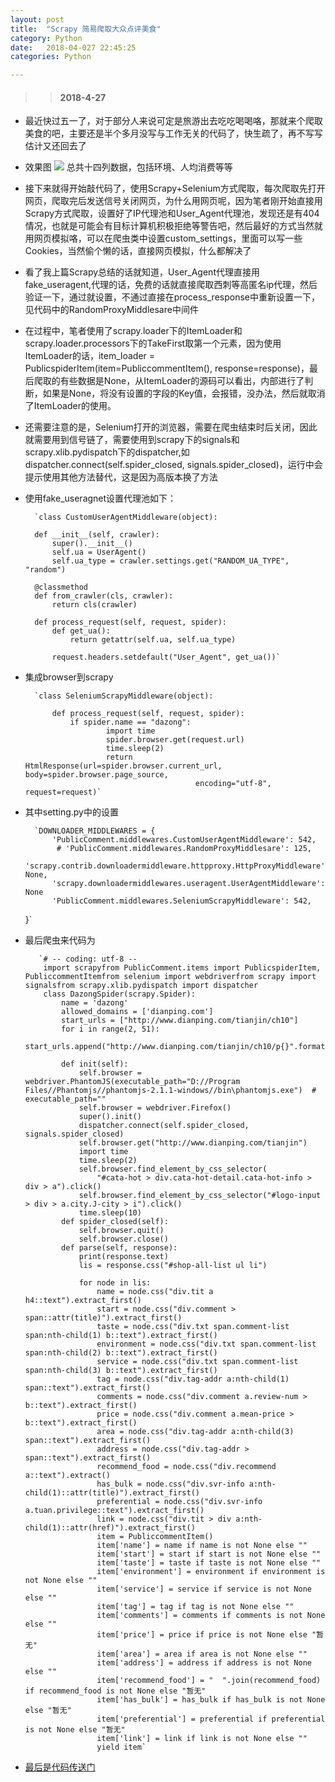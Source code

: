 ```yaml
---
layout: post
title:  "Scrapy 简易爬取大众点评美食"
category: Python
date:   2018-04-027 22:45:25
categories: Python

---
```

>> #### 2018-4-27

- 最近快过五一了，对于部分人来说可定是旅游出去吃吃喝喝咯，那就来个爬取美食的吧，主要还是半个多月没写与工作无关的代码了，快生疏了，再不写写估计又还回去了
* 效果图
  	![](https://i.imgur.com/na7CKxI.png)
  	总共十四列数据，包括环境、人均消费等等

-  接下来就得开始敲代码了，使用Scrapy+Selenium方式爬取，每次爬取先打开网页，爬取完后发送信号关闭网页，为什么用网页呢，因为笔者刚开始直接用Scrapy方式爬取，设置好了IP代理池和User_Agent代理池，发现还是有404情况，也就是可能会有目标计算机积极拒绝等警告吧，然后最好的方式当然就用网页模拟咯，可以在爬虫类中设置custom_settings，里面可以写一些Cookies，当然偷个懒的话，直接网页模拟，什么都解决了
- 看了我上篇Scrapy总结的话就知道，User_Agent代理直接用fake_useragent,代理的话，免费的话就直接爬取西刺等高匿名ip代理，然后验证一下，通过就设置，不通过直接在process_response中重新设置一下，见代码中的RandomProxyMiddlesare中间件
- 在过程中，笔者使用了scrapy.loader下的ItemLoader和scrapy.loader.processors下的TakeFirst取第一个元素，因为使用ItemLoader的话，item_loader = PublicspiderItem(item=PubliccommentItem(), response=response)，最后爬取的有些数据是None，从ItemLoader的源码可以看出，内部进行了判断，如果是None，将没有设置的字段的Key值，会报错，没办法，然后就取消了ItemLoader的使用。
- 还需要注意的是，Selenium打开的浏览器，需要在爬虫结束时后关闭，因此就需要用到信号链了，需要使用到scrapy下的signals和scrapy.xlib.pydispatch下的dispatcher,如dispatcher.connect(self.spider_closed, signals.spider_closed)，运行中会提示使用其他方法替代，这是因为高版本换了方法
- 使用fake_useragnet设置代理池如下：

		`class CustomUserAgentMiddleware(object):
	
	    def __init__(self, crawler):
	        super().__init__()
	        self.ua = UserAgent()
	        self.ua_type = crawler.settings.get("RANDOM_UA_TYPE", "random")
	
	    @classmethod
	    def from_crawler(cls, crawler):
	        return cls(crawler)
	
	    def process_request(self, request, spider):
	        def get_ua():
	            return getattr(self.ua, self.ua_type)
	
	        request.headers.setdefault("User_Agent", get_ua())`

- 集成browser到scrapy

		`class SeleniumScrapyMiddleware(object):
	
		    def process_request(self, request, spider):
		        if spider.name == "dazong":
		                import time
		                spider.browser.get(request.url)
		                time.sleep(2)
		                return HtmlResponse(url=spider.browser.current_url, body=spider.browser.page_source,
		                                    encoding="utf-8", request=request)`
- 其中setting.py中的设置

		`DOWNLOADER_MIDDLEWARES = {
		    'PublicComment.middlewares.CustomUserAgentMiddleware': 542,
		     # 'PublicComment.middlewares.RandomProxyMiddlesare': 125,
		    'scrapy.contrib.downloadermiddleware.httpproxy.HttpProxyMiddleware': None,
		    'scrapy.downloadermiddlewares.useragent.UserAgentMiddleware': None
			'PublicComment.middlewares.SeleniumScrapyMiddleware': 542,
	}`
- 最后爬虫来代码为

		 `# -- coding: utf-8 --
		  import scrapyfrom PublicComment.items import PublicspiderItem, PubliccommentItemfrom selenium import webdriverfrom scrapy import signalsfrom scrapy.xlib.pydispatch import dispatcher
		  class DazongSpider(scrapy.Spider):
		      name = 'dazong'
		      allowed_domains = ['dianping.com']
		      start_urls = ["http://www.dianping.com/tianjin/ch10"]
		      for i in range(2, 51):
		          start_urls.append("http://www.dianping.com/tianjin/ch10/p{}".format(i))
		  
		      def init(self):
		  		  self.browser = webdriver.PhantomJS(executable_path="D://Program Files//Phantomjs//phantomjs-2.1.1-windows//bin\phantomjs.exe")  # executable_path=""
		          self.browser = webdriver.Firefox()
		          super().init()
		          dispatcher.connect(self.spider_closed, signals.spider_closed)
		          self.browser.get("http://www.dianping.com/tianjin")
		          import time
		          time.sleep(2)
		          self.browser.find_element_by_css_selector(
		              "#cata-hot > div.cata-hot-detail.cata-hot-info > div > a").click()
		          self.browser.find_element_by_css_selector("#logo-input > div > a.city.J-city > i").click()
		          time.sleep(10)
		      def spider_closed(self):
		          self.browser.quit()
		          self.browser.close()
		      def parse(self, response):
		          print(response.text)
		          lis = response.css("#shop-all-list ul li")
		  	
		          for node in lis:
		              name = node.css("div.tit a h4::text").extract_first()
		              start = node.css("div.comment > span::attr(title)").extract_first()
		              taste = node.css("div.txt span.comment-list span:nth-child(1) b::text").extract_first()
		              environment = node.css("div.txt span.comment-list span:nth-child(2) b::text").extract_first()
		              service = node.css("div.txt span.comment-list span:nth-child(3) b::text").extract_first()
		              tag = node.css("div.tag-addr a:nth-child(1) span::text").extract_first()
		              comments = node.css("div.comment a.review-num > b::text").extract_first()
		              price = node.css("div.comment a.mean-price > b::text").extract_first()
		              area = node.css("div.tag-addr a:nth-child(3) span::text").extract_first()
		              address = node.css("div.tag-addr > span::text").extract_first()
		              recommend_food = node.css("div.recommend a::text").extract()
		              has_bulk = node.css("div.svr-info a:nth-child(1)::attr(title)").extract_first()
		              preferential = node.css("div.svr-info a.tuan.privilege::text").extract_first()
		              link = node.css("div.tit > div a:nth-child(1)::attr(href)").extract_first()
		              item = PubliccommentItem()
		              item['name'] = name if name is not None else ""
		              item['start'] = start if start is not None else ""
		              item['taste'] = taste if taste is not None else ""
		              item['environment'] = environment if environment is not None else ""
		              item['service'] = service if service is not None else ""
		              item['tag'] = tag if tag is not None else ""
		              item['comments'] = comments if comments is not None else ""
		              item['price'] = price if price is not None else "暂无"
		              item['area'] = area if area is not None else ""
		              item['address'] = address if address is not None else ""
		              item['recommend_food'] = "  ".join(recommend_food) if recommend_food is not None else "暂无"
		              item['has_bulk'] = has_bulk if has_bulk is not None else "暂无"
		              item['preferential'] = preferential if preferential is not None else "暂无"
		              item['link'] = link if link is not None else ""
		              yield item`

* [最后是代码传送门](https://github.com/raojianxiong/Python36/tree/master/大众点评美食示例/)
